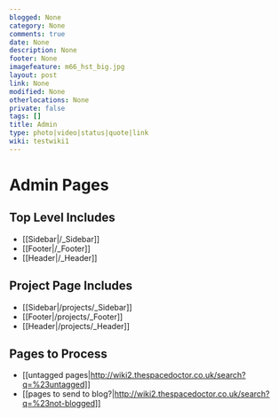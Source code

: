 ```yaml
---
blogged: None
category: None
comments: true
date: None
description: None
footer: None
imagefeature: m66_hst_big.jpg
layout: post
link: None
modified: None
otherlocations: None
private: false
tags: []
title: Admin
type: photo|video|status|quote|link
wiki: testwiki1
---
```

<!--summary-->



# Admin Pages

## Top Level Includes

* [[Sidebar|/_Sidebar]]
* [[Footer|/_Footer]]
* [[Header|/_Header]]

## Project Page Includes

* [[Sidebar|/projects/_Sidebar]]
* [[Footer|/projects/_Footer]]
* [[Header|/projects/_Header]] 

## Pages to Process

* [[untagged pages|http://wiki2.thespacedoctor.co.uk/search?q=%23untagged]]
* [[pages to send to blog?|http://wiki2.thespacedoctor.co.uk/search?q=%23not-blogged]]